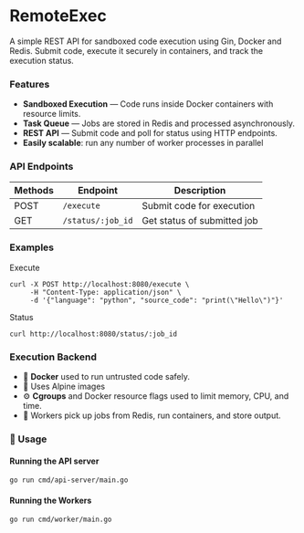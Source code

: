 # RemoteExec

A simple REST API for sandboxed code execution using Gin, Docker and Redis. Submit code, execute it securely in containers, and track the execution status.

### Features

- **Sandboxed Execution** — Code runs inside Docker containers with resource limits.
- **Task Queue** — Jobs are stored in Redis and processed asynchronously.
- **REST API** — Submit code and poll for status using HTTP endpoints.
- **Easily scalable**: run any number of worker processes in parallel

### API Endpoints

| Methods | Endpoint          | Description                 |
| ------- | ----------------- | --------------------------- |
| POST    | `/execute`        | Submit code for execution   |
| GET     | `/status/:job_id` | Get status of submitted job |

### Examples

Execute 
```
curl -X POST http://localhost:8080/execute \
     -H "Content-Type: application/json" \
     -d '{"language": "python", "source_code": "print(\"Hello\")"}'

```

Status
```
curl http://localhost:8080/status/:job_id
```


### Execution Backend

- 🐳 **Docker** used to run untrusted code safely.
- 🧱 Uses Alpine images
- ⚙️ **Cgroups** and Docker resource flags used to limit memory, CPU, and time.
- 🔁 Workers pick up jobs from Redis, run containers, and store output.


### 📌 Usage

#### Running the API server

```
go run cmd/api-server/main.go
```

#### Running the Workers

```
go run cmd/worker/main.go
```

